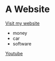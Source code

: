<!DOCTYPE html>
<html>
<head>
<meta charset ="UTF-8">
<body>

 <h1>A Website</h1>
<a href="https://intombiekhulumayo.github.io/the-website/">Visit my website</a>

<ul>
 <li>money</li>
 <li>car</li>
 <li>software</li>
</ul>
<a href="https://www.youtube.com/">Youtube</a>

</body>
</html>
